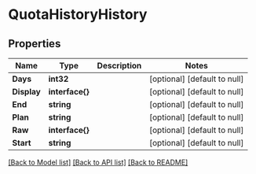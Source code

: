 # QuotaHistoryHistory

## Properties
Name | Type | Description | Notes
------------ | ------------- | ------------- | -------------
**Days** | **int32** |  | [optional] [default to null]
**Display** | **interface{}** |  | [optional] [default to null]
**End** | **string** |  | [optional] [default to null]
**Plan** | **string** |  | [optional] [default to null]
**Raw** | **interface{}** |  | [optional] [default to null]
**Start** | **string** |  | [optional] [default to null]

[[Back to Model list]](../README.md#documentation-for-models) [[Back to API list]](../README.md#documentation-for-api-endpoints) [[Back to README]](../README.md)


